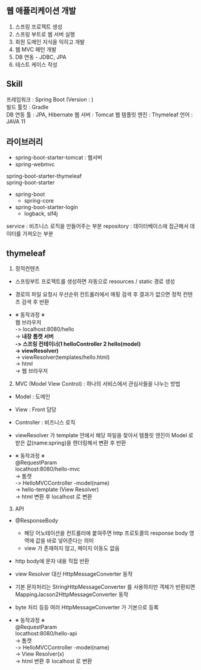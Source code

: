 ## 웹 애플리케이션 개발

1. 스프링 프로젝트 생성
2. 스프링 부트로 웹 서버 실행
3. 회원 도메인 지식을 익히고 개발
4. 웹 MVC 패턴 개발
5. DB 연동 - JDBC, JPA
6. 테스트 케이스 작성


## Skill

프레임워크 : Spring Boot (Version : )  
빌드 툴킷 : Gradle  
DB 연동 툴 : JPA, Hibernate
웹 서버 : Tomcat
웹 템플릿 엔진 : Thymeleaf
언어 : JAVA 11


## 라이브러리

- spring-boot-starter-tomcat : 웹서버
- spring-webmvc

spring-boot-starter-thymeleaf  
spring-boot-starter
- spring-boot
  - spring-core
- spring-boot-starter-login
  - logback, slf4j


service : 비즈니스 로직을 만들어주는 부분
repository : 데이터베이스에 접근해서 데이터를 가져오는 부분


## thymeleaf

1. 정적컨텐츠
- 스프링부트 프로젝트를 생성하면 자동으로 resources / static 경로 생성
- 경로의 파일 요청시 우선순위 컨트롤러에서 매핑 검색 후 결과가 없으면 정적 컨텐츠 검색 후 반환


- ※ 동작과정 ※  
웹 브라우저   
-> localhost:8080/hello  
-> **내장 톰캣 서버  
-> 스프링 컨테이너(1 helloController 2 hello(model)  
-> viewResolver)**   
-> viewResolver(templates/hello.html)   
-> html   
-> 웹 브라우저


2. MVC (Model View Control)
: 하나의 서비스에서 관심사들을 나누는 방법

- Model : 도메인
- View : Front 담당
- Controller : 비즈니스 로직
- viewResolver 가 template 안에서 해당 파일을 찾아서 템플릿 엔진이 Model 로 받은 값(name:spring)을 렌더링해서 변환 후 반환


- ※ 동작과정 ※  
@RequestParam  
locathost:8080/hello-mvc   
-> 톰캣  
-> HelloMVCController -model(name)  
-> hello-template  (View Resolver)  
-> html 변환 후 localhost 로 변환


3. API
- @ResponseBody
  - 해당 어노테이션을 컨트롤러에 붙혀주면 http 프로토콜의 response body 영역에 값을 바로 넣어준다는 의미
  - view 가 존재하지 않고, 페이지 이동도 없음
- http body에 문자 내용 직접 반환
- view Resolver 대신 HttpMessageConverter 동작
- 기본 문자처리는 StringHttpMessageConverter 를 사용하지만 객체가 반환되면 MappingJacson2HttpMessageConverter 동작
- byte 처리 등등 여러 HttpMessageConverter 가 기본으로 등록 


- ※ 동작과정 ※  
@RequestParam  
locathost:8080/hello-api   
-> 톰캣  
-> HelloMVCController -model(name)  
-> View Resolver(x)  
-> html 변환 후 localhost 로 변환

